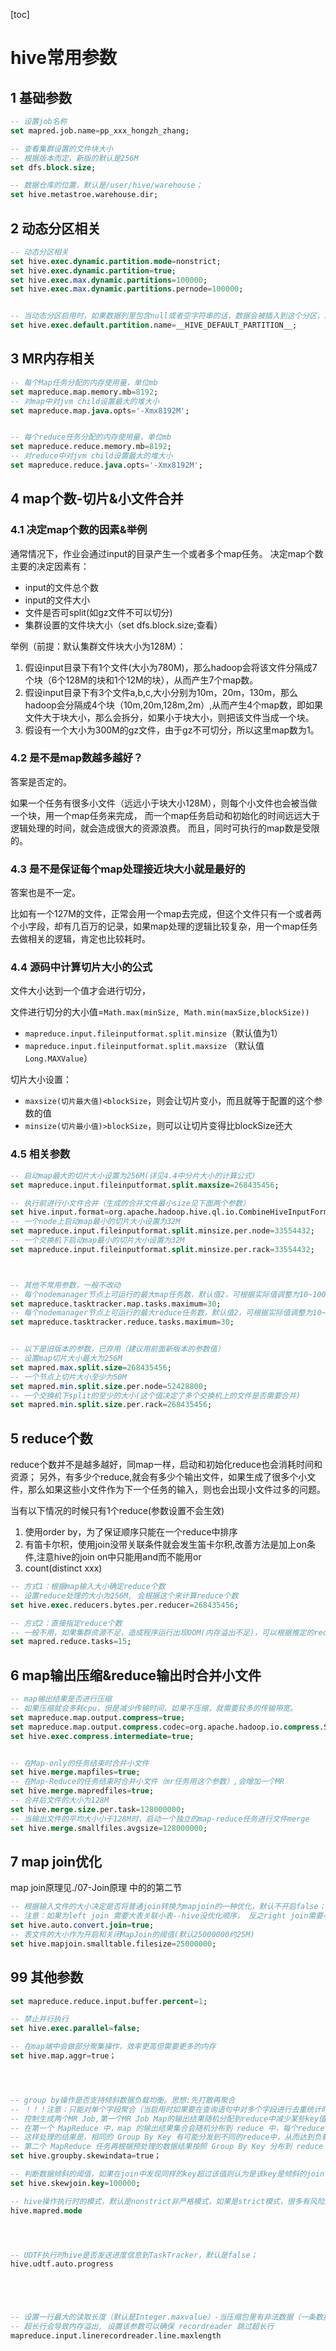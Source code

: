 [toc]

# hive常用参数

## 1 基础参数

```sql
-- 设置job名称
set mapred.job.name=pp_xxx_hongzh_zhang;

-- 查看集群设置的文件块大小
-- 根据版本而定，新版的默认是256M
set dfs.block.size; 

-- 数据仓库的位置，默认是/user/hive/warehouse；
set hive.metastroe.warehouse.dir;
```

## 2 动态分区相关

```sql
-- 动态分区相关
set hive.exec.dynamic.partition.mode=nonstrict;
set hive.exec.dynamic.partition=true;
set hive.exec.max.dynamic.partitions=100000;
set hive.exec.max.dynamic.partitions.pernode=100000;


-- 当动态分区启用时，如果数据列里包含null或者空字符串的话，数据会被插入到这个分区，默认名字是__HIVE_DEFAULT_PARTITION__
set hive.exec.default.partition.name=__HIVE_DEFAULT_PARTITION__;
```

## 3 MR内存相关

```sql
-- 每个Map任务分配的内存使用量，单位mb
set mapreduce.map.memory.mb=8192;
-- 对map中对jvm child设置最大的堆大小
set mapreduce.map.java.opts='-Xmx8192M';


-- 每个reduce任务分配的内存使用量，单位mb
set mapreduce.reduce.memory.mb=8192;
-- 对reduce中对jvm child设置最大的堆大小
set mapreduce.reduce.java.opts='-Xmx8192M';
```

## 4 map个数-切片&小文件合并

### 4.1 决定map个数的因素&举例

通常情况下，作业会通过input的目录产生一个或者多个map任务。 
决定map个数主要的决定因素有：

- input的文件总个数
- input的文件大小
- 文件是否可split(如gz文件不可以切分)
- 集群设置的文件块大小（set dfs.block.size;查看）

举例（前提：默认集群文件块大小为128M）： 

1. 假设input目录下有1个文件(大小为780M)，那么hadoop会将该文件分隔成7个块（6个128M的块和1个12M的块），从而产生7个map数。
2. 假设input目录下有3个文件a,b,c,大小分别为10m，20m，130m，那么hadoop会分隔成4个块（10m,20m,128m,2m）,从而产生4个map数，即如果文件大于块大小，那么会拆分，如果小于块大小，则把该文件当成一个块。
3. 假设有一个大小为300M的gz文件，由于gz不可切分，所以这里map数为1。

### 4.2 是不是map数越多越好？

答案是否定的。

如果一个任务有很多小文件（远远小于块大小128M），则每个小文件也会被当做一个块，用一个map任务来完成，
而一个map任务启动和初始化的时间远远大于逻辑处理的时间，就会造成很大的资源浪费。
而且，同时可执行的map数是受限的。

### 4.3 是不是保证每个map处理接近块大小就是最好的

答案也是不一定。

比如有一个127M的文件，正常会用一个map去完成，但这个文件只有一个或者两个小字段，却有几百万的记录，如果map处理的逻辑比较复杂，用一个map任务去做相关的逻辑，肯定也比较耗时。

### 4.4 源码中计算切片大小的公式

文件大小达到一个值才会进行切分，

文件进行切分的大小值=`Math.max(minSize, Math.min(maxSize,blockSize))`

- `mapreduce.input.fileinputformat.split.minsize`（默认值为1）
- `mapreduce.input.fileinputformat.split.maxsize` （默认值`Long.MAXValue`）

切片大小设置：

- `maxsize(切片最大值)<blockSize`，则会让切片变小，而且就等于配置的这个参数的值
- `minsize(切片最小值)>blockSize`，则可以让切片变得比blockSize还大

### 4.5 相关参数

```sql
-- 启动map最大的切片大小设置为256M(详见4.4中分片大小的计算公式)
set mapreduce.input.fileinputformat.split.maxsize=268435456;

-- 执行前进行小文件合并（生成的合并文件最小size见下面两个参数）
set hive.input.format=org.apache.hadoop.hive.ql.io.CombineHiveInputFormat;
-- 一个node上启动map最小的切片大小设置为32M
set mapreduce.input.fileinputformat.split.minsize.per.node=33554432;
-- 一个交换机下启动map最小的切片大小设置为32M
set mapreduce.input.fileinputformat.split.minsize.per.rack=33554432;



-- 其他不常用参数，一般不改动
-- 每个nodemanager节点上可运行的最大map任务数，默认值2，可根据实际值调整为10~100；
set mapreduce.tasktracker.map.tasks.maximum=30; 
-- 每个nodemanager节点上可运行的最大reduce任务数，默认值2，可根据实际值调整为10~100；
set mapreduce.tasktracker.reduce.tasks.maximum=30; 


-- 以下是旧版本的参数，已弃用（建议用前面新版本的参数值）
-- 设置map切片大小最大为256M
set mapred.max.split.size=268435456;
-- 一个节点上切片大小至少为50M
set mapred.min.split.size.per.node=52428800;
-- 一个交换机下split的至少的大小(这个值决定了多个交换机上的文件是否需要合并)
set mapred.min.split.size.per.rack=268435456;
```

## 5 reduce个数

reduce个数并不是越多越好，同map一样，启动和初始化reduce也会消耗时间和资源；
另外，有多少个reduce,就会有多少个输出文件，如果生成了很多个小文件，那么如果这些小文件作为下一个任务的输入，则也会出现小文件过多的问题。

当有以下情况的时候只有1个reduce(参数设置不会生效)

1. 使用order by，为了保证顺序只能在一个reduce中排序
2. 有笛卡尔积，使用join没带关联条件就会发生笛卡尔积,改善方法是加上on条件,注意hive的join on中只能用and而不能用or
3. count(distinct xxx)

```sql
-- 方式1：根据map输入大小确定reduce个数
-- 设置reduce处理的大小为256M, 会根据这个来计算reduce个数
set hive.exec.reducers.bytes.per.reducer=268435456;

-- 方式2：直接指定reduce个数
-- 一般不用，如果集群资源不足，造成程序运行出现OOM(内存溢出不足)，可以根据推定的reduce个数手动增加数量
set mapred.reduce.tasks=15;
```

## 6 map输出压缩&reduce输出时合并小文件

```sql
-- map输出结果是否进行压缩
-- 如果压缩就会多耗cpu，但是减少传输时间，如果不压缩，就需要较多的传输带宽。
set mapreduce.map.output.compress=true;
set mapreduce.map.output.compress.codec=org.apache.hadoop.io.compress.SnappyCodec;
set hive.exec.compress.intermediate=true;


-- 在Map-only的任务结束时合并小文件
set hive.merge.mapfiles=true; 
-- 在Map-Reduce的任务结束时合并小文件（mr任务用这个参数）,会增加一个MR
set hive.merge.mapredfiles=true;         
-- 合并后文件的大小为128M
set hive.merge.size.per.task=128000000;        
-- 当输出文件的平均大小小于128M时，启动一个独立的map-reduce任务进行文件merge
set hive.merge.smallfiles.avgsize=128000000;   
```

## 7 map join优化

map join原理见./07-Join原理 中的的第二节

```sql
-- 根据输入文件的大小决定是否将普通join转换为mapjoin的一种优化，默认不开启false；
-- 注意：如果为left join 需要大表关联小表--hive没优化顺序， 反之right join需要小表关联大表，官网解释full join需要流化两张表所以不支持mapjoin
set hive.auto.convert.join=true;
-- 表文件的大小作为开启和关闭MapJoin的阈值(默认25000000约25M)
set hive.mapjoin.smalltable.filesize=25000000;
```







## 99 其他参数

```sql
set mapreduce.reduce.input.buffer.percent=1;

-- 禁止并行执行
set hive.exec.parallel=false;

-- 在map端中会做部分聚集操作，效率更高但需要更多的内存
set hive.map.aggr=true；




-- group by操作是否支持倾斜数据负载均衡。思想:先打散再聚合
-- ！！！注意：只能对单个字段聚合（当启用时如果要在查询语句中对多个字段进行去重统计时会报错）。
-- 控制生成两个MR Job,第一个MR Job Map的输出结果随机分配到reduce中减少某些key值条数过多某些key条数过小造成的数据倾斜问题。
-- 在第一个 MapReduce 中，map 的输出结果集合会随机分布到 reduce 中，每个reduce 做部分聚合操作，并输出结果。
-- 这样处理的结果是，相同的 Group By Key 有可能分发到不同的reduce中，从而达到负载均衡的目的；
-- 第二个 MapReduce 任务再根据预处理的数据结果按照 Group By Key 分布到 reduce 中（这个过程可以保证相同的Group By Key分布到同一个reduce 中），最后完成最终的聚合操作。
set hive.groupby.skewindata=true；

-- 判断数据倾斜的阈值，如果在join中发现同样的key超过该值则认为是该key是倾斜的join key，默认是100000；
set hive.skewjoin.key=100000;

-- hive操作执行时的模式，默认是nonstrict非严格模式，如果是strict模式，很多有风险的查询会被禁止运行，比如笛卡尔积的join和动态分区；
hive.mapred.mode




-- UDTF执行时hive是否发送进度信息到TaskTracker，默认是false；
hive.udtf.auto.progress





-- 设置一行最大的读取长度（默认是Integer.maxvalue）-当压缩包里有非法数据（一条数据过长的时候）
-- 超长行会导致内存溢出, 设置该参数可以确保 recordreader 跳过超长行
mapreduce.input.linerecordreader.line.maxlength
```

